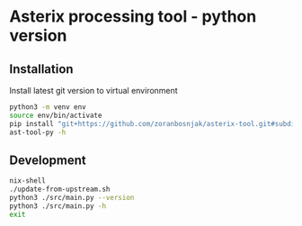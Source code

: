 # Asterix processing tool - python version

## Installation

Install latest git version to virtual environment

```bash
python3 -m venv env
source env/bin/activate
pip install "git+https://github.com/zoranbosnjak/asterix-tool.git#subdirectory=ast-tool-py"
ast-tool-py -h
```

## Development

```bash
nix-shell
./update-from-upstream.sh
python3 ./src/main.py --version
python3 ./src/main.py -h
exit
```

